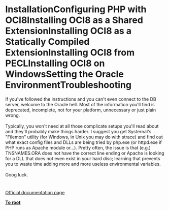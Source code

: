 # InstallationConfiguring PHP with OCI8Installing OCI8 as a Shared ExtensionInstalling OCI8 as a Statically Compiled ExtensionInstalling OCI8 from PECLInstalling OCI8 on WindowsSetting the Oracle EnvironmentTroubleshooting




<div class="phpcode"><span class="html">
If you&apos;ve followed the instructions and you can&apos;t even connect to the DB server, welcome to the Oracle hell. Most of the information you&apos;ll find is deprecated, incomplete, not for your platform, unnecessary or just plain wrong.
<br>
<br>Typically, you won&apos;t need at all those complicate setups you&apos;ll read about and they&apos;ll probably make things harder. I suggest you get Systernal&apos;s &quot;Filemon&quot; utility (for Windows, in Unix you may do with strace) and find out what exact config files and DLLs are being tried by php.exe (or httpd.exe if PHP runs as Apache module or...). Pretty often, the issue is that (e.g.) TNSNAMES.ORA does not have the correct line ending or Apache is looking for a DLL that does not even exist in your hard disc; learning that prevents you to waste time adding more and more useless environmental variables.
<br>
<br>Goog luck.</span>
</div>
  

#

[Official documentation page](https://www.php.net/manual/en/oci8.installation.php)

**[To root](/README.md)**